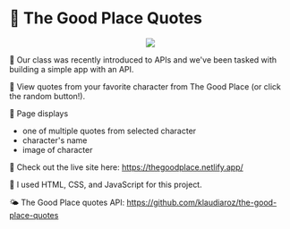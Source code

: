 # 🦐 The Good Place Quotes

<p align="center">
<img src="https://i.imgur.com/FlSytrL.gif">
</p>

🎯 Our class was recently introduced to APIs and we've been tasked with building a simple app with an API.

🧩 View quotes from your favorite character from The Good Place (or click the random button!).

📜 Page displays
- one of multiple quotes from selected character
- character's name
- image of character

🍦 Check out the live site here: https://thegoodplace.netlify.app/

🤖 I used HTML, CSS, and JavaScript for this project.

🌤 The Good Place quotes API: https://github.com/klaudiaroz/the-good-place-quotes
